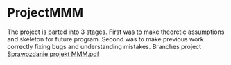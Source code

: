# ProjectMMM
The project is parted into 3 stages. First was to make theoretic assumptions and skeleton for future program. Second was to make previous work correctly fixing bugs and understanding mistakes. Branches project
[Sprawozdanie projekt MMM.pdf](https://github.com/RadoslawDebinski/ProjectMMM/files/9528607/Sprawozdanie.projekt.MMM.pdf)
